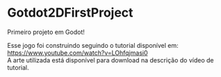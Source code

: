 # Gotdot2DFirstProject  
Primeiro projeto em Godot!  


Esse jogo foi construindo seguindo o tutorial disponível em: https://www.youtube.com/watch?v=LOhfqjmasi0  
A arte utilizada está disponível para download na descrição do vídeo de tutorial.
